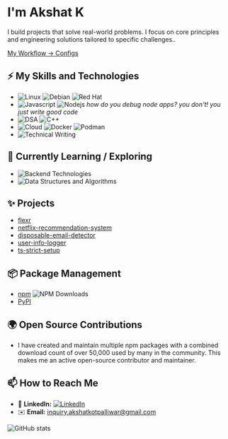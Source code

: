 # I'm Akshat K

I build projects that solve real-world problems. I focus on core principles and engineering solutions tailored to specific challenges..

[My Workflow -> Configs](/workflow.md)

## ⚡ My Skills and Technologies

* ![Linux](https://img.shields.io/badge/-Linux-black?style=plastic&logo=linux) ![Debian](https://img.shields.io/badge/-Debian-a80030?style=plastic&logo=debian) ![Red Hat](https://img.shields.io/badge/-Red%20Hat-cc0000?style=plastic&logo=red-hat)
* ![Javascript](https://img.shields.io/badge/-JavaScript-yellow?style=plastic&logo=javascript) ![Nodejs](https://img.shields.io/badge/-Node.js-green?style=plastic&logo=node.js) *how do you debug node apps? you don't! you just write good code*
* ![DSA](https://img.shields.io/badge/-DSA-blue?style=plastic) ![C++](https://img.shields.io/badge/-C++-blue?style=plastic&logo=c%2B%2B)
* ![Cloud](https://img.shields.io/badge/-Cloud-white?style=plastic&logo=google-cloud) ![Docker](https://img.shields.io/badge/-Docker-blue?style=plastic&logo=docker) ![Podman](https://img.shields.io/badge/-Podman-blue?style=plastic&logo=podman)
* ![Technical Writing](https://img.shields.io/badge/-Technical%20Writing-purple?style=plastic)

## 🌱 Currently Learning / Exploring

* ![Backend Technologies](https://img.shields.io/badge/-Backend%20Technologies-red?style=plastic)
* ![Data Structures and Algorithms](https://img.shields.io/badge/-Data%20Structures%20%26%20Algorithms-orange?style=plastic)

## ✨ Projects 

- [flexr](https://github.com/IntegerAlex/flexr)
- [netflix-recommendation-system](https://github.com/IntegerAlex/netflix-recommendation-system)
- [disposable-email-detector](https://github.com/IntegerAlex/disposable-email-detector)
- [user-info-logger](https://github.com/IntegerAlex/user-info-logger)
- [ts-strict-setup](https://github.com/IntegerAlex/ts-strict-setup)
## 📦 Package Management

* [npm](https://www.npmjs.com/~nigesh) ![NPM Downloads](https://img.shields.io/npm-stat/dy/nigesh?style=plastic)
* [PyPI](https://pypi.org/user/nigesh/)
 
## 🌍 Open Source Contributions

* I have created and maintain multiple npm packages with a combined download count of over 50,000 used by many in the community. This makes me an active open-source contributor and maintainer.

## 📫 How to Reach Me

* 💼 **LinkedIn:** [![LinkedIn](https://img.shields.io/badge/LinkedIn-Akshat%20Kotpalliwar-blue?style=plastic&logo=linkedin)](https://www.linkedin.com/in/akshat-kotpalliwar-554944258/)
* ✉️ **Email:** [inquiry.akshatkotpalliwar@gmail.com](mailto:inquiry.akshatkotpalliwar@gmail.com)

![GitHub stats](https://github-readme-stats.vercel.app/api?username=IntegerAlex&show_icons=true&theme=black) 




